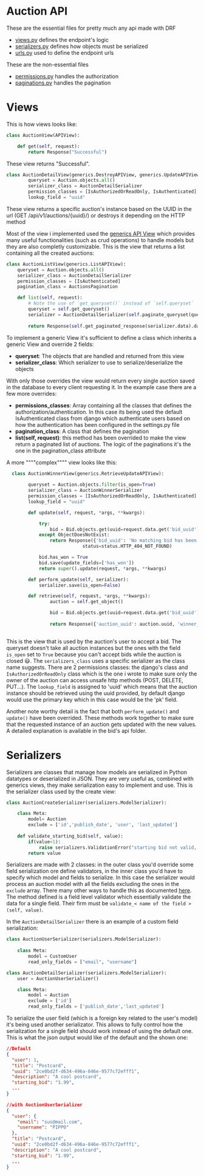# Auction API
These are the essential files for pretty much any api made with DRF
+ [views.py](views.py) defines the endpoint's logic
+ [serializers.py](serializers.py) defines how objects must be serialized
+ [urls.py](urls.py)  used to define the endpoint urls

These are the non-essential files
 
 + [permissions.py](permissions.py) handles the authorization 
 + [paginations.py](paginations.py) handles the pagination

# Views
This is how views looks like:
```python
class AuctionView(APIView):

    def get(self, request):
        return Response("Successful")
```
These view returns "Successful".


```python
class AuctionDetailView(generics.DestroyAPIView, generics.UpdateAPIView, generics.RetrieveAPIView):
        queryset = Auction.objects.all()
        serializer_class = AuctionDetailSerializer
        permission_classes = [IsAuthorizedOrReadOnly, IsAuthenticated]
        lookup_field = "uuid"
```
These view returns a specific auction's instance based on the UUID in the url (GET /api/v1/auctions/{uuid}/) or destroys it depending on the HTTP method

Most of the view i implemented used the [generics API View](https://www.django-rest-framework.org/api-guide/generic-views/#generic-views) which provides many useful functionalities (such as crud operations) to handle models but they are also completly customizable.
This is the view that returns a list containing all the created auctions:

```python
class AuctionListView(generics.ListAPIView):
    queryset = Auction.objects.all()
    serializer_class = AuctionDetailSerializer
    permission_classes = [IsAuthenticated]
    pagination_class = AuctionsPagination

    def list(self, request):
        # Note the use of `get_queryset()` instead of `self.queryset`
        queryset = self.get_queryset()
        serializer = AuctionDetailSerializer(self.paginate_queryset(queryset), many=True)
        
        return Response(self.get_paginated_response(serializer.data).data)
```

To implement a generic View it's sufficient to define a class which inherits a generic View and override 2 fields: 
+ **queryset**: The objects that are handled and returned from this view 
+ **serializer_class**: Which serializer to use to serialize/deserialize the objects
  
With only those overrides the view would return every single auction saved in the database to every client requesting it. In the example case there are a few more overrides:

+ **permissions_classes**: Array containing all the classes that defines the authorization/authentication. In this case its being used the default IsAuthenticated class from django which authenticate users based on how the authentication has been configured in the settings.py file
+ **pagination_class**: A class that defines the pagination
+ **list(self, request)**: this method has been overrided to make the view return a paginated list of auctions. The logic of the paginations it's the one in the pagination_class attribute
  

A more """"complex"""" view looks like this:
```python
  class AuctionWinnerView(generics.RetrieveUpdateAPIView):
        
        queryset = Auction.objects.filter(is_open=True)
        serializer_class = AuctionWinnerSerializer
        permission_classes = [IsAuthorizedOrReadOnly, IsAuthenticated]
        lookup_field = "uuid"

        def update(self, request, *args, **kwargs):

            try:
                bid = Bid.objects.get(uuid=request.data.get('bid_uuid'))
            except ObjectDoesNotExist:
                return Response({'bid_uuid': 'No matching bid has been found with this uuid'},
                            status=status.HTTP_404_NOT_FOUND)

            bid.has_won = True
            bid.save(update_fields=['has_won'])
            return super().update(request, *args, **kwargs)

        def perform_update(self, serializer):
            serializer.save(is_open=False)

        def retrieve(self, request, *args, **kwargs):
                auction = self.get_object()

                bid = Bid.objects.get(uuid=request.data.get('bid_uuid'))
                
                return Response({'auction_uuid': auction.uuid, 'winner_uuid':bid.uuid})
                
```
This is the view that is used by the auction's user to accept a bid.
The queryset doesn't take all auction instances but the ones with the field `is_open` set to `True` because you can't accept bids while the auction is closed :smiley:.
The `serializers_class` uses a specific serializer as the class name suggests.
There are 2 permissions classes: the django's class and `IsAuthorizedOrReadOnly` class which is the one i wrote to make sure only the owner of the auction can access unsafe http methods (POST, DELETE, PUT...).
 The `lookup_field` is assigned to 'uuid' which means that the auction instance should be retrieved using the uuid provided, by default django would use the primary key which in this case would be the 'pk' field.

Another note worthy detail is the fact that both `perform_update()` and `update()` have been overrided. These methods work together to make sure that the requested instance of an auction gets updated with the new values. A detailed explanation is available in the bid's api folder.

# Serializers

Serializers are classes that manage how models are serialized in Python datatypes or deserialized in JSON. They are very useful as, combined with generics views, they make serialization easy to implement and use.
This is the serializer class used by the create view:
```python
class AuctionCreateSerializer(serializers.ModelSerializer):

    class Meta:
        model= Auction
        exclude = ['id','publish_date', 'user', 'last_updated']
    
    def validate_starting_bid(self, value):
        if(value<1):
            raise serializers.ValidationError("starting bid not valid, must be 1.00 or greater")
        return value
```
Serializers are made with 2 classes: in the outer class you'd override some field serialization ore define validators, in the inner class you'd have to specify which model and fields to serialize. In this case the serializer would process an auction model with all the fields excluding the ones in the `exclude` array. There many other ways to handle this as documented [here](https://www.django-rest-framework.org/api-guide/serializers/#specifying-which-fields-to-include). The method defined is a field level validator which essentially validate the data for a single field. Their firm must be `validate_< name of the field >(self, value)`.

In the `AuctionDetailSerializer` there is an example of a custom field serialization:
```python
class AuctionUserSerializer(serializers.ModelSerializer):
   
    class Meta:
        model = CustomUser
        read_only_fields = ["email", "username"]

class AuctionDetailSerializer(serializers.ModelSerializer):
    user = AuctionUserSerializer()

    class Meta:
        model = Auction
        exclude = ['id']
        read_only_fields = ['publish_date','last_updated']
```

To serialize the user field (which is a foreign key related to the user's model) it's being used another serializator. This allows to fully control how the serialization for a single field should work instead of using the default one.
This is what the json output would like of the default and the shown one:
```json
//Default
{
  "user": 1,
  "title": "Postcard",
  "uuid": "2ce0bd2f-d634-496a-846e-9577c72efff1",
  "description": "A cool postcard",
  "starting_bid": "1.99",
  ...
}
```

```json
//with AuctionUserSerializer
{
  "user": {
    "email": "sus@mail.com",
    "username": "PIPPO"
  },
  "title": "Postcard",
  "uuid": "2ce0bd2f-d634-496a-846e-9577c72efff1",
  "description": "A cool postcard",
  "starting_bid": "1.99",
  ...
}
```
